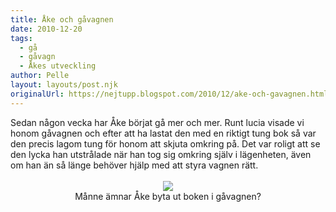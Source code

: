 ```yaml
---
title: Åke och gåvagnen
date: 2010-12-20
tags: 
  - gå
  - gåvagn
  - Åkes utveckling	
author: Pelle
layout: layouts/post.njk
originalUrl: https://nejtupp.blogspot.com/2010/12/ake-och-gavagnen.html
---
```


<div style="text-align: center;"><div style="text-align: left;">Sedan någon vecka har Åke börjat gå mer och mer. Runt lucia visade vi honom gåvagnen och efter att ha lastat den med en riktigt tung bok så var den precis lagom tung för honom att skjuta omkring på. Det var roligt att se den lycka han utstrålade när han tog sig omkring själv i lägenheten, även om han än så länge behöver hjälp med att styra vagnen rätt.<br></div><br><img src="../../../../img/%25C3%2585ke%2Btar%2Bn%25C3%25A5gra%2Bsteg-_MG_6409.jpg"><br>
	<figcaption>Månne ämnar Åke byta ut boken i gåvagnen?</span></span><br></div>
